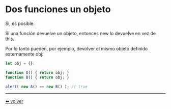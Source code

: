 # Dos funciones un objeto

Si, es posible.

Si una función devuelve un objeto, entonces new lo devuelve en vez de this.

Por lo tanto pueden, por ejemplo, devolver el mismo objeto definido externamente obj:

````js
let obj = {};

function A() { return obj; }
function B() { return obj; }

alert( new A() == new B() ); // true
````

---
[⬅️ volver](https://github.com/VictorHugoAguilar/javascript-interview-questions-explained/blob/main/theory/object-basics/constructor-new/readme.md#dos-funciones-un-objeto)

